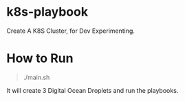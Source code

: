 # k8s-playbook

Create A K8S Cluster, for Dev Experimenting.

# How to Run 

> ./main.sh 

It will create 3 Digital Ocean Droplets and run the playbooks. 
